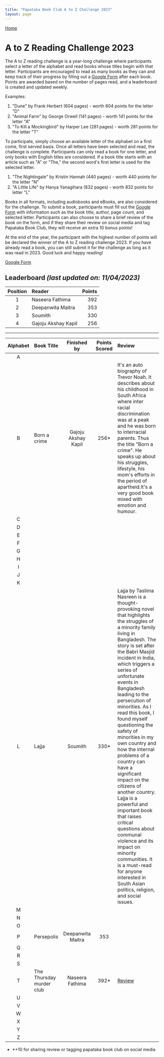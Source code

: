 ```yaml
---
title: "Papataka Book Club A to Z Challenge 2023"
layout: page
---
```

[Home](https://papatakabookclub.github.io/)

# A to Z Reading Challenge 2023
The A to Z reading challenge is a year-long challenge where participants select a letter of the alphabet and read books whose titles begin with that letter. Participants are encouraged to read as many books as they can and keep track of their progress by filling out a [Google Form](https://forms.gle/914RmFsjnP57x4LW8) after each book. Points are awarded based on the number of pages read, and a leaderboard is created and updated weekly.

Examples:

1. "Dune" by Frank Herbert (604 pages) - worth 604 points for the letter "D"
2. "Animal Farm" by George Orwell (141 pages) - worth 141 points for the letter "A"
3. "To Kill a Mockingbird" by Harper Lee (281 pages) - worth 281 points for the letter "T"

To participate, simply choose an available letter of the alphabet on a first come, first served basis. Once all letters have been selected and read, the challenge is complete. Participants can only read a book for one letter, and only books with English titles are considered. If a book title starts with an article such as "A" or "The," the second word's first letter is used for the selected letter.

1. "The Nightingale" by Kristin Hannah (440 pages) - worth 440 points for the letter "N"
2. "A Little Life" by Hanya Yanagihara (832 pages) - worth  832 points for letter "L"

Books in all formats, including audiobooks and eBooks, are also considered for the challenge. To submit a book, participants must fill out the [Google Form](https://forms.gle/914RmFsjnP57x4LW8) with information such as the book title, author, page count, and selected letter. Participants can also choose to share a brief review of the book on the form, and if they share their review on social media and tag Papataka Book Club, they will receive an extra 10 bonus points!

At the end of the year, the participant with the highest number of points will be declared the winner of the A to Z reading challenge 2023. If you have already read a book, you can still submit it for the challenge as long as it was read in 2023. Good luck and happy reading!

[Google Form](https://forms.gle/914RmFsjnP57x4LW8)


## **Leaderboard** *(last updated on: 11/04/2023)*
|Position|Reader|Points|
|:---:|:---|---:|
|1|Naseera Fathima|392|
|2|Deepanwita Maitra|353|
|3|Soumith|330|
|4|Gajoju Akshay Kapil|256|






-------
|Alphabet|Book Title|Finished by|Points Scored|Review| 
|:---:|:---|:---:|:---:|:---|
| A |   |   |   |   |
| B | Born a crime  |  Gajoju Akshay Kapil  | 256*  |  It's an auto biography of Trevor Noah. It describes about his childhood in South Africa where inter racial discrimination was at a peak and he was born to interracial parents. Thus the title "Born a crime". He speaks up about his struggles, lifestyle, his mom's efforts in the period of apartheid.It's a very good book mixed with emotion and humour. | 
| C |   |   |   |   |
| D  |   |   |   |   |
| E  |   |   |   |   |
|  F |   |   |   |   |
|  G |   |   |   |   |
| H  |   |   |   |   |
| I  |   |   |   |   |
| J  |   |   |   |   |
| K  |   |   |   |   |
|  L | Lajja  | Soumith  |  330* | Lajja by Taslima Nasreen is a thought-provoking novel that highlights the struggles of a minority family living in Bangladesh. The story is set after the Babri Masjid incident in India, which triggers a series of unfortunate events in Bangladesh leading to the persecution of minorities. As I read this book, I found myself questioning the safety of minorities in my own country and how the internal problems of a country can have a significant impact on the citizens of another country. Lajja is a powerful and important book that raises critical questions about communal violence and its impact on minority communities. It is a must-read for anyone interested in South Asian politics, religion, and social issues.  |
|  M |   |   |   |   |
|  N |   |   |   |   |
| O  |   |   |   |   |
| P  | Persepolis  | Deepanwita Maitra  |  353 |   |
| Q  |   |   |   |   |
| R  |   |   |   |   |
| S  |   |   |   |   |
| T  | The Thursday murder club  | Naseera Fathima  |  392* | [Review](https://www.instagram.com/p/CocVnGvrH0J/?utm_source=ig_web_copy_link)  |
| U  |   |   |   |   |
| V  |   |   |   |   |
| W  |   |   |   |   |
| X  |   |   |   |   |
| Y  |   |   |   |   |
| Z  |   |   |   |   |

*  *+10 for sharing review or tagging papataka book club on social media
